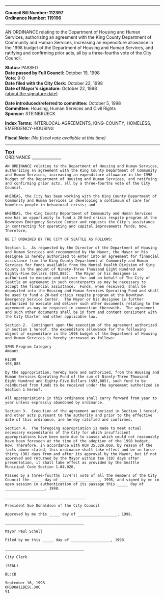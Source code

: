 * * * * *  
  
**Council Bill Number: [](#h0)[](#h2)112397**   
**Ordinance Number: 119196**  
  
* * * * *  
  
AN ORDINANCE relating to the Department of Housing and Human Services, authorizing an agreement with the King County Department of Community and Human Services, increasing an expenditure allowance in the 1998 budget of the Department of Housing and Human Services, and ratifying and confirming prior acts, all by a three-fourths vote of the City Council.  
  
**Status:** PASSED   
**Date passed by Full Council:** October 19, 1998   
**Vote:** 9-0   
**Date filed with the City Clerk:** October 22, 1998   
**Date of Mayor's signature:** October 22, 1998   
[(about the signature date)](/~public/approvaldate.htm)   
  
  
**Date introduced/referred to committee:** October 5, 1998   
**Committee:** Housing, Human Services and Civil Rights   
**Sponsor:** STEINBRUECK   
  
**Index Terms:** INTERLOCAL-AGREEMENTS, KING-COUNTY, HOMELESS, EMERGENCY-HOUSING  
  
**Fiscal Note:** *(No fiscal note available at this time)*  
  
* * * * *  
  
**Text**  
    ORDINANCE _______________  
  
    AN ORDINANCE relating to the Department of Housing and Human Services,  
    authorizing an agreement with the King County Department of Community  
    and Human Services, increasing an expenditure allowance in the 1998  
    budget of the Department of Housing and Human Services, and ratifying  
    and confirming prior acts, all by a three-fourths vote of the City  
    Council.  
  
    WHEREAS, the City has been working with the King County Department of  
    Community and Human Services in developing a continuum of care for  
    homeless people in behavioral crisis; and  
  
    WHEREAS, the King County Department of Community and Human Services  
    now has an opportunity to fund a 20-bed crisis respite program at the  
    Downtown Emergency Service Center and requests the City's assistance  
    in contracting for operating and capital improvements funds; Now,  
    Therefore,  
  
    BE IT ORDAINED BY THE CITY OF SEATTLE AS FOLLOWS:  
  
    Section 1.  As requested by the Director of the Department of Housing  
    and Human Services and recommended by the Mayor, the Mayor or his  
    designee is hereby authorized to enter into an agreement for financial  
    assistance from the King County Department of Community and Human  
    Services for funds available from the Mental Health Division of King  
    County in the amount of Ninety-Three Thousand Eight Hundred and  
    Eighty-Five Dollars ($93,885).  The Mayor or his designee is  
    authorized to execute and deliver for and on behalf of The City of  
    Seattle an agreement in such counterparts as may be necessary to  
    accept the financial assistance.  Funds, when received, shall be  
    deposited into the Housing and Human Services Operating Fund and shall  
    be used to fund a 20-bed crisis respite program at the Downtown  
    Emergency Service Center.  The Mayor or his designee is further  
    authorized to execute and deliver such other documents relating to the  
    agreement as may be required in connection therewith.  The agreement  
    and such other documents shall be in form and content consistent with  
    the City Charter and other applicable law.  
  
    Section 2.  Contingent upon the execution of the agreement authorized  
    in Section 1 hereof, the expenditure allowance for the following  
    object of expenditure in the 1998 budget of the Department of Housing  
    and Human Services is hereby increased as follows:  
  
    SFMS Program Category  
    Amount  
  
    H1300  
    $93,885  
  
    by the appropriation, hereby made and authorized, from the Housing and  
    Human Services Operating Fund of the sum of Ninety-Three Thousand  
    Eight Hundred and Eighty-Five Dollars ($93,885), such fund to be  
    reimbursed from funds to be received under the agreement authorized in  
    Section 1 hereof.  
  
    All appropriations in this ordinance shall carry forward from year to  
    year unless expressly abandoned by ordinance.  
  
    Section 3.  Execution of the agreement authorized in Section 1 hereof,  
    and other acts pursuant to the authority and prior to the effective  
    date of this ordinance, are hereby ratified and confirmed.  
  
    Section 4.  The foregoing appropriation is made to meet actual  
    necessary expenditures of the City for which insufficient  
    appropriations have been made due to causes which could not reasonably  
    have been foreseen at the time of the adoption of the 1998 budget;  
    Now, Therefore, in accordance with RCW 35.32A.060, by reason of the  
    facts above stated, this ordinance shall take effect and be in force  
    thirty (30) days from and after its approval by the Mayor, but if not  
    approved and returned by the Mayor within ten (10) days after  
    presentation, it shall take effect as provided by the Seattle  
    Municipal Code Section 1.04.020.  
  
    Passed by a three-fourths (3/4's) vote of all the members of the City  
    Council the _____ day of __________________, 1998, and signed by me in  
    open session in authentication of its passage this _____ day of  
    __________________, 1998.  
  
    _____________________________________  
  
    President Sue Donaldson of the City Council  
  
    Approved by me this _____ day of __________________, 1998.  
  
    ____________________________________  
  
    Mayor Paul Schell  
  
    Filed by me this _____ day of __________________, 1998.  
  
    ____________________________________  
  
    City Clerk  
  
    (SEAL)  
  
    BL:CB  
  
    September 16, 1998  
    ORD98#11DESC.DOC  
    V1  
